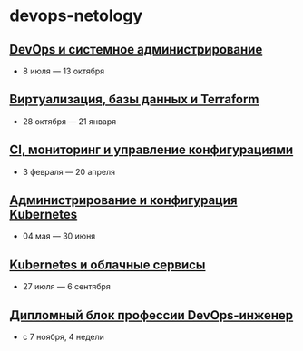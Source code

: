devops-netology
===============

## [DevOps и системное администрирование](./01-sysadm-homeworks/02-git-01-vcs_to_04-script-03-yaml.md)

* 8 июля — 13 октября

## [Виртуализация, базы данных и Terraform](./02-virt-homeworks/README.md)

* 28 октября — 21 января

## [CI, мониторинг и управление конфигурациями](./03-mnt-homeworks/README.md)

* 3 февраля — 20 апреля

## [Администрирование и конфигурация Kubernetes ](./04-devkub-homeworks/README.md)

* 04 мая — 30 июня

## [Kubernetes и облачные сервисы](./05-clokub-homeworks/README.md)

* 27 июля — 6 сентября

## [Дипломный блок профессии DevOps-инженер](./06-devops-diplom-yandexcloud/)

* с 7 ноября, 4 недели 